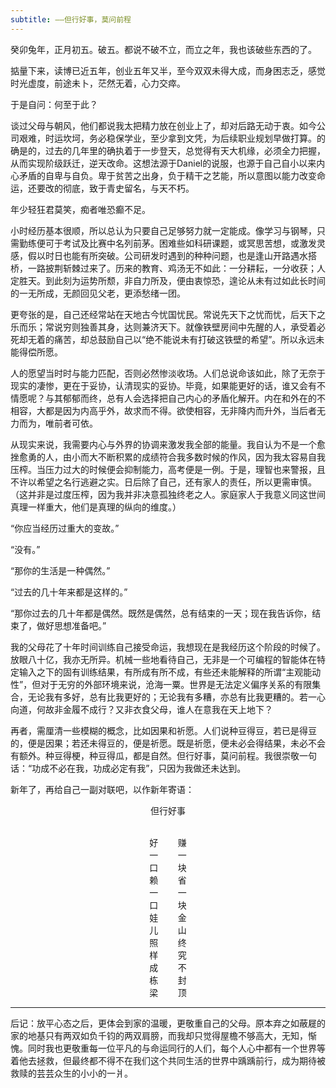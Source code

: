 ```yaml
---
subtitle: ——但行好事，莫问前程
---
```


癸卯兔年，正月初五。破五。都说不破不立，而立之年，我也该破些东西的了。

掂量下来，读博已近五年，创业五年又半，至今双双未得大成，而身困志乏，感觉时光虚度，前途未卜，茫然无着，心力交瘁。

于是自问：何至于此？

谈过父母与朝风，他们都说我太把精力放在创业上了，却对后路无动于衷。如今公司艰难，时运坎坷，务必稳保学业，至少拿到文凭，为后续职业规划早做打算。的确是的，过去的几年里的确执着于一步登天，总觉得有天大机缘，必须全力把握，从而实现阶级跃迁，逆天改命。这想法源于Daniel的说服，也源于自己自小以来内心矛盾的自卑与自负。卑于贫苦之出身，负于精干之艺能，所以意图以能力改变命运，还要改的彻底，致于青史留名，与天不朽。

年少轻狂君莫笑，痴者唯恐癫不足。

小时经历基本很顺，所以总认为只要自己足够努力就一定能成。像学习与钢琴，只需勤练便可于考试及比赛中名列前茅。困难些如科研课题，或冥思苦想，或激发灵感，假以时日也能有所突破。公司研发时遇到的种种问题，也是逢山开路遇水搭桥，一路披荆斩棘过来了。历来的教育、鸡汤无不如此：一分耕耘，一分收获；人定胜天。到此刻为运势所颓，非自力所及，便由衷惊恐，遑论从未有过如此长时间的一无所成，无颜回见父老，更添愁绪一团。

更夸张的是，自己还经常站在天地古今忧国忧民。常说先天下之忧而忧，后天下之乐而乐；常说穷则独善其身，达则兼济天下。就像铁壁房间中先醒的人，承受着必死却无着的痛苦，却总鼓励自己以“绝不能说未有打破这铁壁的希望”。所以永远未能得偿所愿。

人的愿望当时时与能力匹配，否则必然惨淡收场。人们总说命该如此，除了无奈于现实的凄惨，更在于妥协，认清现实的妥协。毕竟，如果能更好的话，谁又会有不情愿呢？与其郁郁而终，总有人会选择把自己内心的矛盾化解开。内在和外在的不相容，大都是因为内高乎外，故求而不得。欲使相容，无非降内而升外，当后者无力而为，唯前者可依。

从现实来说，我需要内心与外界的协调来激发我全部的能量。我自认为不是一个愈挫愈勇的人，由小而大不断积累的成绩符合我多数时候的作风，因为我太容易自我压榨。当压力过大的时候便会抑制能力，高考便是一例。于是，理智也来警报，且不许以希望之名行逃避之实。日后除了自己，还有家人的责任，所以更需审慎。（这并非是过度压榨，因为我并非决意孤独终老之人。家庭家人于我意义同这世间真理一样重大，他们是真理的纵向的维度。）

“你应当经历过重大的变故。”

“没有。”

“那你的生活是一种偶然。”

“过去的几十年来都是这样的。”

“那你过去的几十年都是偶然。既然是偶然，总有结束的一天；现在我告诉你，结束了，做好思想准备吧。”

我的父母花了十年时间训练自己接受命运，我想现在是我经历这个阶段的时候了。放眼八十亿，我亦无所异。机械一些地看待自己，无非是一个可编程的智能体在特定输入之下的固有训练结果，有所成有所不成，有些还未能解释的所谓“主观能动性”，但对于无穷的外部环境来说，沧海一粟。世界是无法定义偏序关系的有限集合，无论我有多好，总有比我更好的；无论我有多糟，亦总有比我更糟的。若一心向道，何故非金履不成行？又非衣食父母，谁人在意我在天上地下？

再者，需厘清一些模糊的概念，比如因果和祈愿。人们说种豆得豆，若已是得豆的，便是因果；若还未得豆的，便是祈愿。既是祈愿，便未必会得结果，未必不会有额外。种豆得梗，种豆得瓜，都是自然。但行好事，莫问前程。我很崇敬一句话：“功成不必在我，功成必定有我”，只因为我做还未达到。

新年了，再给自己一副对联吧，以作新年寄语：

<center>
<p>但行好事</p>
<br>
好&nbsp;&nbsp;&nbsp;&nbsp;&nbsp;&nbsp;&nbsp;&nbsp;赚<br>
一&nbsp;&nbsp;&nbsp;&nbsp;&nbsp;&nbsp;&nbsp;&nbsp;一<br>
口&nbsp;&nbsp;&nbsp;&nbsp;&nbsp;&nbsp;&nbsp;&nbsp;块<br>
赖&nbsp;&nbsp;&nbsp;&nbsp;&nbsp;&nbsp;&nbsp;&nbsp;省<br>
一&nbsp;&nbsp;&nbsp;&nbsp;&nbsp;&nbsp;&nbsp;&nbsp;一<br>
口&nbsp;&nbsp;&nbsp;&nbsp;&nbsp;&nbsp;&nbsp;&nbsp;块<br>
娃&nbsp;&nbsp;&nbsp;&nbsp;&nbsp;&nbsp;&nbsp;&nbsp;金<br>
儿&nbsp;&nbsp;&nbsp;&nbsp;&nbsp;&nbsp;&nbsp;&nbsp;山<br>
照&nbsp;&nbsp;&nbsp;&nbsp;&nbsp;&nbsp;&nbsp;&nbsp;终<br>
样&nbsp;&nbsp;&nbsp;&nbsp;&nbsp;&nbsp;&nbsp;&nbsp;究<br>
成&nbsp;&nbsp;&nbsp;&nbsp;&nbsp;&nbsp;&nbsp;&nbsp;不<br>
栋&nbsp;&nbsp;&nbsp;&nbsp;&nbsp;&nbsp;&nbsp;&nbsp;封<br>
梁&nbsp;&nbsp;&nbsp;&nbsp;&nbsp;&nbsp;&nbsp;&nbsp;顶<br>
</center>

---

后记：放平心态之后，更体会到家的温暖，更敬重自己的父母。原本弃之如蔽屣的家的地基只有两双如负千钧的两双肩膀，而我却只觉得屋檐不够高大，无知，惭愧。同时我也更敬重每一位平凡的与命运同行的人们，每个人心中都有一个世界等着他去拯救，但最终都不得不在我们这个共同生活的世界中踽踽前行，成为期待被救赎的芸芸众生的小小的一爿。
